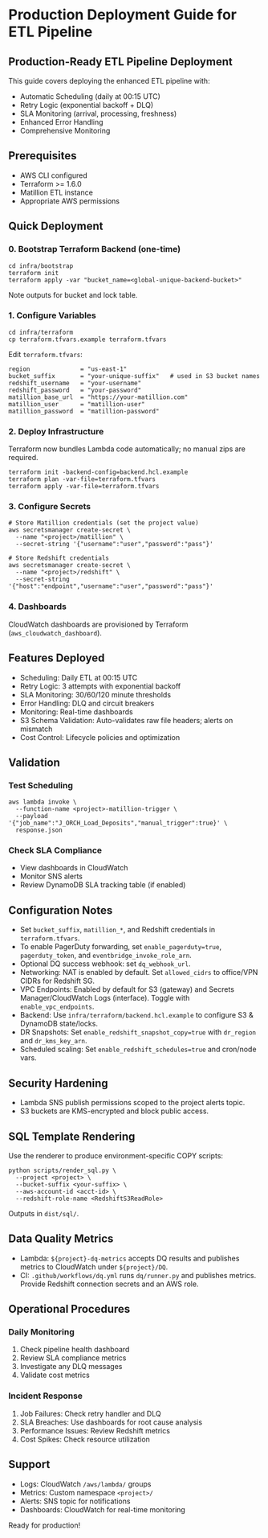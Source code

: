 ﻿# Production Deployment Guide for ETL Pipeline

## Production-Ready ETL Pipeline Deployment

This guide covers deploying the enhanced ETL pipeline with:
- Automatic Scheduling (daily at 00:15 UTC)
- Retry Logic (exponential backoff + DLQ)
- SLA Monitoring (arrival, processing, freshness)
- Enhanced Error Handling
- Comprehensive Monitoring

## Prerequisites

- AWS CLI configured
- Terraform >= 1.6.0
- Matillion ETL instance
- Appropriate AWS permissions

## Quick Deployment

### 0. Bootstrap Terraform Backend (one-time)
```
cd infra/bootstrap
terraform init
terraform apply -var "bucket_name=<global-unique-backend-bucket>"
```
Note outputs for bucket and lock table.

### 1. Configure Variables
```
cd infra/terraform
cp terraform.tfvars.example terraform.tfvars
```

Edit `terraform.tfvars`:
```hcl
region              = "us-east-1"
bucket_suffix       = "your-unique-suffix"   # used in S3 bucket names
redshift_username   = "your-username"
redshift_password   = "your-password"
matillion_base_url  = "https://your-matillion.com"
matillion_user      = "matillion-user"
matillion_password  = "matillion-password"
```

### 2. Deploy Infrastructure
Terraform now bundles Lambda code automatically; no manual zips are required.
```
terraform init -backend-config=backend.hcl.example
terraform plan -var-file=terraform.tfvars
terraform apply -var-file=terraform.tfvars
```

### 3. Configure Secrets
```
# Store Matillion credentials (set the project value)
aws secretsmanager create-secret \
  --name "<project>/matillion" \
  --secret-string '{"username":"user","password":"pass"}'

# Store Redshift credentials
aws secretsmanager create-secret \
  --name "<project>/redshift" \
  --secret-string '{"host":"endpoint","username":"user","password":"pass"}'
```

### 4. Dashboards
CloudWatch dashboards are provisioned by Terraform (`aws_cloudwatch_dashboard`).

## Features Deployed

- Scheduling: Daily ETL at 00:15 UTC
- Retry Logic: 3 attempts with exponential backoff
- SLA Monitoring: 30/60/120 minute thresholds
- Error Handling: DLQ and circuit breakers
- Monitoring: Real-time dashboards
- S3 Schema Validation: Auto-validates raw file headers; alerts on mismatch
- Cost Control: Lifecycle policies and optimization

## Validation

### Test Scheduling
```
aws lambda invoke \
  --function-name <project>-matillion-trigger \
  --payload '{"job_name":"J_ORCH_Load_Deposits","manual_trigger":true}' \
  response.json
```

### Check SLA Compliance
- View dashboards in CloudWatch
- Monitor SNS alerts
- Review DynamoDB SLA tracking table (if enabled)

## Configuration Notes

- Set `bucket_suffix`, `matillion_*`, and Redshift credentials in `terraform.tfvars`.
- To enable PagerDuty forwarding, set `enable_pagerduty=true`, `pagerduty_token`, and `eventbridge_invoke_role_arn`.
- Optional DQ success webhook: set `dq_webhook_url`.
- Networking: NAT is enabled by default. Set `allowed_cidrs` to office/VPN CIDRs for Redshift SG.
 - VPC Endpoints: Enabled by default for S3 (gateway) and Secrets Manager/CloudWatch Logs (interface). Toggle with `enable_vpc_endpoints`.
 - Backend: Use `infra/terraform/backend.hcl.example` to configure S3 & DynamoDB state/locks.
 - DR Snapshots: Set `enable_redshift_snapshot_copy=true` with `dr_region` and `dr_kms_key_arn`.
 - Scheduled scaling: Set `enable_redshift_schedules=true` and cron/node vars.

## Security Hardening

- Lambda SNS publish permissions scoped to the project alerts topic.
- S3 buckets are KMS-encrypted and block public access.

## SQL Template Rendering

Use the renderer to produce environment-specific COPY scripts:
```
python scripts/render_sql.py \
  --project <project> \
  --bucket-suffix <your-suffix> \
  --aws-account-id <acct-id> \
  --redshift-role-name <RedshiftS3ReadRole>
```
Outputs in `dist/sql/`.

## Data Quality Metrics

- Lambda: `${project}-dq-metrics` accepts DQ results and publishes metrics to CloudWatch under `${project}/DQ`.
- CI: `.github/workflows/dq.yml` runs `dq/runner.py` and publishes metrics. Provide Redshift connection secrets and an AWS role.

## Operational Procedures

### Daily Monitoring
1. Check pipeline health dashboard
2. Review SLA compliance metrics
3. Investigate any DLQ messages
4. Validate cost metrics

### Incident Response
1. Job Failures: Check retry handler and DLQ
2. SLA Breaches: Use dashboards for root cause analysis
3. Performance Issues: Review Redshift metrics
4. Cost Spikes: Check resource utilization

## Support

- Logs: CloudWatch `/aws/lambda/` groups
- Metrics: Custom namespace `<project>/`
- Alerts: SNS topic for notifications
- Dashboards: CloudWatch for real-time monitoring

Ready for production!

